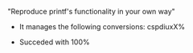 "Reproduce printf's functionality in your own way"

- It manages the following conversions: cspdiuxX%

- Succeded with 100%
